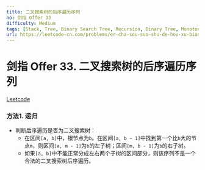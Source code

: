 ```yaml
---
title: 二叉搜索树的后序遍历序列
no: 剑指 Offer 33
difficulty: Medium
tags: [Stack, Tree, Binary Search Tree, Recursion, Binary Tree, Monotonic Stack]
url: https://leetcode-cn.com/problems/er-cha-sou-suo-shu-de-hou-xu-bian-li-xu-lie-lcof/
---
```


# 剑指 Offer 33. 二叉搜索树的后序遍历序列

[Leetcode](https://leetcode-cn.com/problems/er-cha-sou-suo-shu-de-hou-xu-bian-li-xu-lie-lcof/)

### 方法1. 递归

- 判断后序遍历是否为二叉搜索树：
  - 在区间`[a, b]`中，根节点为`b`。在区间`[a, b - 1]`中找到第一个比`b`大的节点`m`，则区间`[a, m - 1]`为`b`的左子树；区间`[m, b - 1]`为`b`的右子树。
  - 如果`[a, b]`中不能正常分成左右两个子树的区间部分，则该序列不是一个合法的二叉搜索树后序遍历。